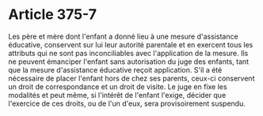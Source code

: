 # Article 375-7

Les père et mère dont l'enfant a donné lieu à une mesure d'assistance éducative, conservent sur lui leur autorité parentale et en exercent tous les attributs qui ne sont pas inconciliables avec l'application de la mesure. Ils ne peuvent émanciper l'enfant sans autorisation du juge des enfants, tant que la mesure d'assistance éducative reçoit application.   S'il a été nécessaire de placer l'enfant hors de chez ses parents, ceux-ci conservent un droit de correspondance et un droit de visite. Le juge en fixe les modalités et peut même, si l'intérêt de l'enfant l'exige, décider que l'exercice de ces droits, ou de l'un d'eux, sera provisoirement suspendu.